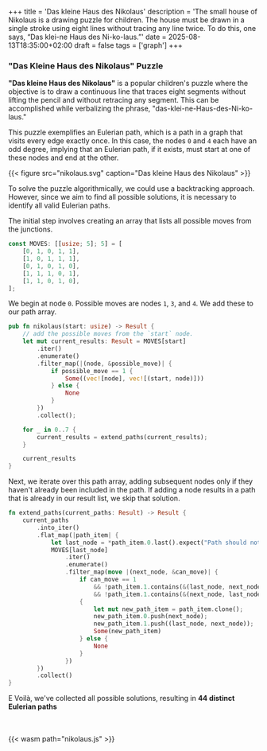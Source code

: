 +++
title = 'Das kleine Haus des Nikolaus'
description = 'The small house of Nikolaus is a drawing puzzle for children. The house must be drawn in a single stroke using eight lines without tracing any line twice. To do this, one says, “Das klei-ne Haus des Ni-ko-laus.”'
date = 2025-08-13T18:35:00+02:00
draft = false
tags = ['graph']
+++

### "Das Kleine Haus des Nikolaus" Puzzle

**"Das kleine Haus des Nikolaus"** is a popular children's puzzle where the
objective is to draw a continuous line that traces eight segments without
lifting the pencil and without retracing any segment. This can be accomplished
while verbalizing the phrase, "das-klei-ne-Haus-des-Ni-ko-laus."

This puzzle exemplifies an Eulerian path, which is a path in a graph that
visits every edge exactly once. In this case, the nodes `0` and `4` each have
an odd degree, implying that an Eulerian path, if it exists, must start at one
of these nodes and end at the other.

{{< figure src="nikolaus.svg" caption="Das kleine Haus des Nikolaus" >}}

To solve the puzzle algorithmically, we could use a backtracking approach.
However, since we aim to find all possible solutions, it is necessary to
identify all valid Eulerian paths.

The initial step involves creating an array that lists all possible moves from
the junctions.

```rust
const MOVES: [[usize; 5]; 5] = [
    [0, 1, 0, 1, 1],
    [1, 0, 1, 1, 1],
    [0, 1, 0, 1, 0],
    [1, 1, 1, 0, 1],
    [1, 1, 0, 1, 0],
];
```

We begin at node `0`. Possible moves are nodes `1`, `3`, and `4`. We add these
to our path array.

```rust
pub fn nikolaus(start: usize) -> Result {
    // add the possible moves from the `start` node.
    let mut current_results: Result = MOVES[start]
        .iter()
        .enumerate()
        .filter_map(|(node, &possible_move)| {
            if possible_move == 1 {
                Some((vec![node], vec![(start, node)]))
            } else {
                None
            }
        })
        .collect();

    for _ in 0..7 {
        current_results = extend_paths(current_results);
    }

    current_results
}
```

Next, we iterate over this path array, adding subsequent nodes only if they
haven't already been included in the path. If adding a node results in a path
that is already in our result list, we skip that solution.

```rust
fn extend_paths(current_paths: Result) -> Result {
    current_paths
        .into_iter()
        .flat_map(|path_item| {
            let last_node = *path_item.0.last().expect("Path should not be empty.");
            MOVES[last_node]
                .iter()
                .enumerate()
                .filter_map(move |(next_node, &can_move)| {
                    if can_move == 1
                        && !path_item.1.contains(&(last_node, next_node))
                        && !path_item.1.contains(&(next_node, last_node))
                    {
                        let mut new_path_item = path_item.clone();
                        new_path_item.0.push(next_node);
                        new_path_item.1.push((last_node, next_node));
                        Some(new_path_item)
                    } else {
                        None
                    }
                })
        })
        .collect()
}
```

 E Voilà, we've collected all possible solutions, resulting in 
**44 distinct Eulerian paths**

<style>
  .flex-container {
    display: flex;
    padding: 10px;
  }
  .flex-container > div {
    padding: 20px;
    margin: 5px;
  }
</style>

<figure>
  <canvas id=canvas oncontextmenu=event.preventdefault()></canvas>
</figure>

<div class="flex-container" id="solutions"></div>

<script>
    let get_steps;

    function on_load() {
        const dpr = window.devicePixelRatio;
        let canvas = document.getElementById('canvas');

        get_steps = Module.cwrap(
            "get_steps",
            null,
            []
        );

        solutions();
    }
    var Module = {
        postRun: [ on_load ],
        canvas: document.getElementById('canvas'),
    };

    function solutions() {
            const rustMessage = Module.UTF8ToString(get_steps());
            const jsArray = JSON.parse(rustMessage);
            let content = "<div>";
            for (var i = 0; i < jsArray.length; i++) {
                if (i > 0 && Math.floor(i % (Math.floor(jsArray.length / 4) + 1) == 0)) {
                    content += "</div><div>";
                }
                content += "<p><input type='radio' id='solution" + i + "' name='selected' value='" + i + "' " + (i == 0 ? "checked" : "") + " />";
                for (var j = 0; j<jsArray[i].length; j++) {
                  content += jsArray[i][j];
                }
                content += "</p>";
            }
            content += "</div>";
            document.getElementById("solutions").innerHTML = content;
    }
</script>
{{< wasm path="nikolaus.js" >}}
